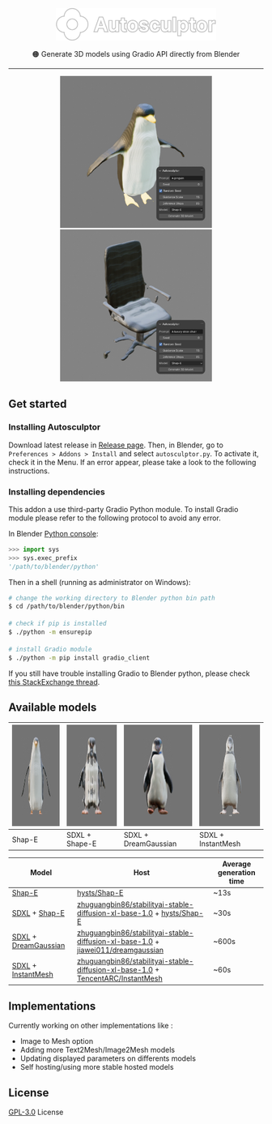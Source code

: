 <p align="center">
  <img src="assets/logo.svg" height="64px" />
</p>
<p align="center">
🟠 Generate 3D models using Gradio API directly from Blender
</p>

---

<p align="center">
  <img src="assets/example_2.png" height="300px" />
  <img src="assets/example_1.png" height="300px" />
</p>

## Get started

### Installing Autosculptor

Download latest release in [Release page](https://github.com/greenmagenta/autosculptor/releases). Then, in Blender, go to `Preferences > Addons > Install` and select `autosculptor.py`.
To activate it, check it in the Menu. If an error appear, please take a look to the following instructions.

### Installing dependencies

This addon a use third-party Gradio Python module. To install Gradio module please refer to the following protocol to avoid any error.

In Blender [Python console](https://docs.blender.org/manual/en/latest/editors/python_console.html):
```py
>>> import sys
>>> sys.exec_prefix
'/path/to/blender/python'
```
Then in a shell (running as administrator on Windows):
```bash
# change the working directory to Blender python bin path
$ cd /path/to/blender/python/bin

# check if pip is installed
$ ./python -m ensurepip

# install Gradio module
$ ./python -m pip install gradio_client
```
If you still have trouble installing Gradio to Blender python, please check [this StackExchange thread](https://blender.stackexchange.com/questions/5287/using-3rd-party-python-modules).

## Available models

| <img src="assets/model_shape-e.jpg" height="200px" /> | <img src="assets/model_sdxl-shape-e.jpg" height="200px" /> | <img src="assets/model_sdxl-dreamgaussian.jpg" height="200px" /> | <img src="assets/model_sdxl-instantmesh.jpg" height="200px" /> |
|---|---|---|---|
| Shap-E | SDXL + Shape-E | SDXL + DreamGaussian | SDXL + InstantMesh |


| Model | Host | Average generation time |
|---|---|---|
| [Shap-E](https://github.com/openai/shap-e) | [hysts/Shap-E](https://huggingface.co/spaces/hysts/Shap-E) | ~13s |
| [SDXL](https://huggingface.co/stabilityai/stable-diffusion-xl-base-1.0) + [Shap-E](https://github.com/openai/shap-e) | [zhuguangbin86/stabilityai-stable-diffusion-xl-base-1.0](https://huggingface.co/spaces/zhuguangbin86/stabilityai-stable-diffusion-xl-base-1.0) + [hysts/Shap-E](https://huggingface.co/spaces/hysts/Shap-E) | ~30s |
| [SDXL](https://huggingface.co/stabilityai/stable-diffusion-xl-base-1.0) + [DreamGaussian](https://github.com/dreamgaussian/dreamgaussian) | [zhuguangbin86/stabilityai-stable-diffusion-xl-base-1.0](https://huggingface.co/spaces/zhuguangbin86/stabilityai-stable-diffusion-xl-base-1.0) + [jiawei011/dreamgaussian](https://huggingface.co/spaces/jiawei011/dreamgaussian) | ~600s |
| [SDXL](https://huggingface.co/stabilityai/stable-diffusion-xl-base-1.0) + [InstantMesh](https://github.com/TencentARC/InstantMesh) | [zhuguangbin86/stabilityai-stable-diffusion-xl-base-1.0](https://huggingface.co/spaces/zhuguangbin86/stabilityai-stable-diffusion-xl-base-1.0) + [TencentARC/InstantMesh](https://huggingface.co/spaces/TencentARC/InstantMesh) | ~60s |


## Implementations

Currently working on other implementations like :
- Image to Mesh option
- Adding more Text2Mesh/Image2Mesh models
- Updating displayed parameters on differents models
- Self hosting/using more stable hosted models

## License

[GPL-3.0](https://github.com/greenmagenta/autosculptor/LICENSE/) License
